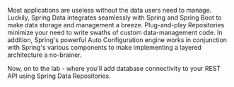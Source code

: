 Most applications are useless without the data users need to manage. Luckily, Spring Data integrates seamlessly with Spring and Spring Boot to make data storage and management a breeze. Plug-and-play Repositories minimize your need to write swaths of custom data-management code. In addition, Spring's powerful Auto Configuration engine works in conjunction with Spring's various components to make implementing a layered architecture a no-brainer.

Now, on to the lab - where you'll add database connectivity to your REST API using Spring Data Repositories.

